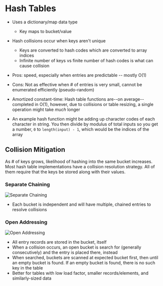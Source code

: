 # Hash Tables

* Uses a dictionary/map data type
  * Key maps to bucket/value
* Hash collisions occur when keys aren't unique
  * Keys are converted to hash codes which are converted to array indices
  * Infinite number of keys vs finite number of hash codes is what can cause collision
* Pros: speed, especially when entries are predictable -- mostly O(1)
* Cons: Not as effective when # of entries is very small, cannot be enumerated efficiently (pseudo-random)
* Amortized constant-time: Hash table functions are--on average--completed in O(1), however, due to collisions or table resizing, a single operation might take *much* longer

* An example hash function might be adding up character codes of each character in string. You then divide by modulus of total inputs so you get a number, `0` to `length(input) - 1`, which would be the indices of the array

## Collision Mitigation

As # of keys grows, likelihood of hashing into the same bucket increases. Most hash table implementations have a collision resolution strategy. All of them require that the keys be stored along with their values.

### Separate Chaining

![Separate Chaining](https://upload.wikimedia.org/wikipedia/commons/thumb/d/d0/Hash_table_5_0_1_1_1_1_1_LL.svg/675px-Hash_table_5_0_1_1_1_1_1_LL.svg.png)

* Each bucket is independent and will have multiple, chained entries to resolve collisions

### Open Addressing

![Open Addressing](https://upload.wikimedia.org/wikipedia/commons/thumb/b/bf/Hash_table_5_0_1_1_1_1_0_SP.svg/570px-Hash_table_5_0_1_1_1_1_0_SP.svg.png)

* All entry records are stored in the bucket, itself
* When a collision occurs, an open bucket is search for (generally consecutively) and the entry is placed there, instead
* When searched, buckets are scanned at expected bucket first, then until an empty bucket is found. If an empty bucket is found, there is no such key in the table
* Better for tables with low load factor, smaller records/elements, and similarly-sized data